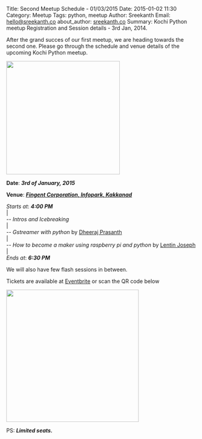 Title: Second Meetup Schedule - 01/03/2015
Date: 2015-01-02 11:30 
Category: Meetup
Tags: python, meetup 
Author: Sreekanth
Email: hello@sreekanth.co
about_author: <a href="http://sreekanth.co" target="_blank">sreekanth.co</a>
Summary: Kochi Python meetup Registration and Session details - 3rd Jan, 2014.


After the grand succes of our first meetup, we are heading towards the second one. Please go through the schedule and venue details of the upcoming Kochi Python meetup.

<img src="/images/jan_2015_meetup_poster.jpeg" height="300px">

**Date**: ***3rd of January, 2015***

**Venue**: ***<a href="http://bit.ly/1vzGRBs">Fingent Corporation, Infopark, Kakkanad</a>***

*Starts at*: ***4:00 PM***<br/>
|<br/>
-- *Intros and Icebreaking*<br/>
|<br/>
-- *Gstreamer with python* by <a href="https://twitter.com/dheerajprasanth">Dheeraj Prasanth</a><br/>
|<br/>
-- *How to become a maker using raspberry pi and python* by <a href="https://www.facebook.com/lentin.joseph">Lentin Joseph</a><br/>
|<br/>
*Ends at*: ***6:30 PM***<br/>

We will also have few flash sessions in between.

Tickets are available at <a href="https://www.eventbrite.com/e/kochi-python-january-meetup-2015-tickets-15087043754">Eventbrite</a> or scan the QR code below

<img src="/images/jan_2015_meetup_registration_qrcode.png" width="350" height="350">

PS: ***Limited seats.***